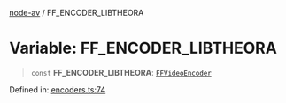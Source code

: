 [node-av](../globals.md) / FF\_ENCODER\_LIBTHEORA

# Variable: FF\_ENCODER\_LIBTHEORA

> `const` **FF\_ENCODER\_LIBTHEORA**: [`FFVideoEncoder`](../type-aliases/FFVideoEncoder.md)

Defined in: [encoders.ts:74](https://github.com/seydx/av/blob/f8631fc881b394300b1479f511d55cf1c370a87f/src/constants/encoders.ts#L74)
